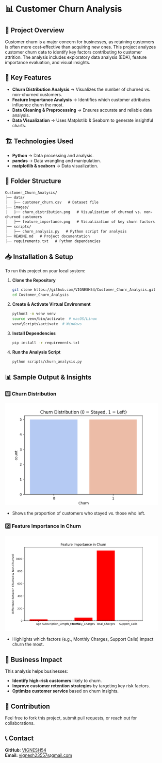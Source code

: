 # 📊 Customer Churn Analysis

## 📌 Project Overview
Customer churn is a major concern for businesses, as retaining customers is often more cost-effective than acquiring new ones. This project analyzes customer churn data to identify key factors contributing to customer attrition. The analysis includes exploratory data analysis (EDA), feature importance evaluation, and visual insights.

## 🚀 Key Features
- **Churn Distribution Analysis** → Visualizes the number of churned vs. non-churned customers.
- **Feature Importance Analysis** → Identifies which customer attributes influence churn the most.
- **Data Cleaning & Preprocessing** → Ensures accurate and reliable data analysis.
- **Data Visualization** → Uses Matplotlib & Seaborn to generate insightful charts.

## 🏗️ Technologies Used
- **Python** → Data processing and analysis.
- **pandas** → Data wrangling and manipulation.
- **matplotlib & seaborn** → Data visualization.

## 📂 Folder Structure
```
Customer_Churn_Analysis/
│── data/
│   ├── customer_churn.csv   # Dataset file
│── images/
│   ├── churn_distribution.png   # Visualization of churned vs. non-churned customers
│   ├── feature_importance.png   # Visualization of key churn factors
│── scripts/
│   ├── churn_analysis.py   # Python script for analysis
│── README.md   # Project documentation
│── requirements.txt   # Python dependencies
```

## 📥 Installation & Setup
To run this project on your local system:

1. **Clone the Repository**
   ```bash
   git clone https://github.com/VIGNESH54/Customer_Churn_Analysis.git
   cd Customer_Churn_Analysis
   ```
2. **Create & Activate Virtual Environment**
   ```bash
   python3 -m venv venv
   source venv/bin/activate  # macOS/Linux
   venv\Scripts\activate  # Windows
   ```
3. **Install Dependencies**
   ```bash
   pip install -r requirements.txt
   ```
4. **Run the Analysis Script**
   ```bash
   python scripts/churn_analysis.py
   ```

## 📊 Sample Output & Insights
### **1️⃣ Churn Distribution**
![Churn Distribution](images/churn_distribution.png)
- Shows the proportion of customers who stayed vs. those who left.

### **2️⃣ Feature Importance in Churn**
![Feature Importance](images/feature_importance.png)
- Highlights which factors (e.g., Monthly Charges, Support Calls) impact churn the most.

## 🎯 Business Impact
This analysis helps businesses:
- **Identify high-risk customers** likely to churn.
- **Improve customer retention strategies** by targeting key risk factors.
- **Optimize customer service** based on churn insights.

## 🤝 Contribution
Feel free to fork this project, submit pull requests, or reach out for collaborations.

## 📞 Contact
**GitHub:** [VIGNESH54](https://github.com/VIGNESH54)  
**Email:** vignesh23557@gmail.com

